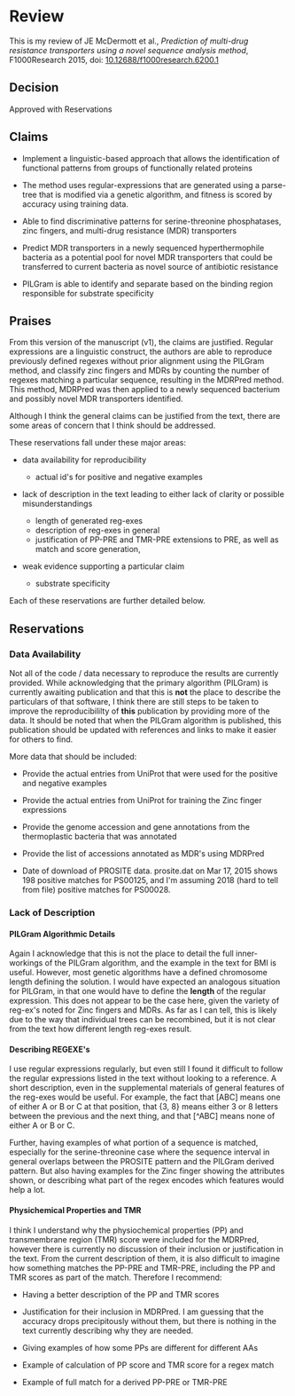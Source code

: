 # Review

This is my review of JE McDermott et al., *Prediction of multi-drug resistance transporters using a novel sequence analysis method*,
F1000Research 2015, doi: [10.12688/f1000research.6200.1](http://dx.doi.org/10.12688/f1000research.6200.1)

## Decision

Approved with Reservations 

## Claims

* Implement a linguistic-based approach that allows the identification of functional patterns
from groups of functionally related proteins

* The method uses regular-expressions that are generated using a parse-tree that is modified
via a genetic algorithm, and fitness is scored by accuracy using training data.

* Able to find discriminative patterns for serine-threonine phosphatases, zinc fingers, and multi-drug resistance (MDR) transporters

* Predict MDR transporters in a newly sequenced hyperthermophile bacteria as a potential pool for novel MDR transporters
that could be transferred to current bacteria as novel source of antibiotic resistance

* PILGram is able to identify and separate based on the binding region responsible for substrate specificity

## Praises

From this version of the manuscript (v1), the claims are justified. Regular expressions are a linguistic construct,
the authors are able to reproduce previously defined regexes without prior alignment using the PILGram
method, and classify zinc fingers and MDRs by counting the number of regexes matching a particular
sequence, resulting in the MDRPred method. This method, MDRPred was then applied to a newly sequenced 
bacterium and possibly novel MDR transporters identified.

Although I think the general claims can be justified from the text, there are some areas of concern
that I think should be addressed. 

These reservations fall under these major areas:

* data availability for reproducibility
  * actual id's for positive and negative examples

* lack of description in the text leading to either lack of clarity or possible misunderstandings
  * length of generated reg-exes
  * description of reg-exes in general
  * justification of PP-PRE and TMR-PRE extensions to PRE, as well as match and score generation, 

* weak evidence supporting a particular claim
  * substrate specificity
  
Each of these reservations are further detailed below.

## Reservations

### Data Availability

Not all of the code / data necessary to reproduce the results are currently provided. While acknowledging that
the primary algorithm (PILGram) is currently awaiting publication and that this is **not** the place to describe
the particulars of that software, I think there are still steps to be taken to improve the reproducibililty of **this**
publication by providing more of the data. It should be noted that when the PILGram algorithm is published, this publication
should be updated with references and links to make it easier for others to find. 

More data that should be included:

* Provide the actual entries from UniProt that were used for the positive and negative examples

* Provide the actual entries from UniProt for training the Zinc finger expressions

* Provide the genome accession and gene annotations from the thermoplastic bacteria that was annotated

* Provide the list of accessions annotated as MDR's using MDRPred

* Date of download of PROSITE data. prosite.dat on Mar 17, 2015 shows 198 positive matches for PS00125, and I'm
assuming 2018 (hard to tell from file) positive matches for PS00028.

### Lack of Description

#### PILGram Algorithmic Details

Again I acknowledge that this is not the place to detail the full inner-workings of the PILGram
algorithm, and the example in the text for BMI is useful. However, most genetic algorithms have a 
defined chromosome length defining the solution. 
I would have expected an analogous situation for PILGram, in that one would have to define the
**length** of the regular expression. This does not appear to be the case here, given the variety
of reg-ex's noted for Zinc fingers and MDRs. As far as I can tell, this is likely due to the way that individual trees
can be recombined, but it is not clear from the text how different length reg-exes result.

#### Describing REGEXE's

I use regular expressions regularly, but even still I found it difficult to follow the regular expressions
listed in the text without looking to a reference. A short description, even in the supplemental
materials of general features of the reg-exes would be useful. For example, the fact
that [ABC] means one of either A or B or C at that position, that {3, 8} means either
3 or 8 letters between the previous and the next thing, and that [^ABC] means none
of either A or B or C.

Further, having examples of what portion of a sequence is matched, especially
for the serine-threonine case where the sequence interval in general overlaps
between the PROSITE pattern and the PILGram derived pattern. But also having examples
for the Zinc finger showing the attributes shown, or describing what part of the regex
encodes which features would help a lot.

#### Physichemical Properties and TMR

I think I understand why the physiochemical properties (PP) and transmembrane region (TMR)
score were included for the MDRPred,
however there is currently no discussion of their inclusion or justification in the text.
From the current description of them, it is also difficult to imagine how something
matches the PP-PRE and TMR-PRE, including the PP and TMR scores as part of the match.
Therefore I recommend:

* Having a better description of the PP and TMR scores

* Justification for their inclusion in MDRPred. I am guessing that the accuracy drops
precipitously without them, but there is nothing in the text currently describing why they
are needed.

* Giving examples of how some PPs are different for different AAs

* Example of calculation of PP score and TMR score for a regex match

* Example of full match for a derived PP-PRE or TMR-PRE


